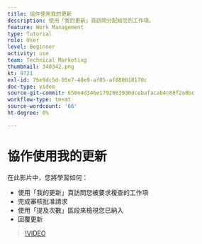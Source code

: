 ```yaml
---
title: 協作使用我的更新
description: 使用「我的更新」頁訪問分配給您的工作項。
feature: Work Management
type: Tutorial
role: User
level: Beginner
activity: use
team: Technical Marketing
thumbnail: 340342.png
kt: 9721
exl-id: 76e9dc5d-05e7-40e9-af05-af880018170c
doc-type: video
source-git-commit: 650e4d346e1792863930dcebafacab4c88f2a8bc
workflow-type: tm+mt
source-wordcount: '66'
ht-degree: 0%

---
```


# 協作使用我的更新

在此影片中，您將學習如何：

* 使用「我的更新」頁訪問您被要求複查的工作項
* 完成審核批准請求
* 使用「提及次數」區段來檢視您已納入
* 回覆更新

>[!VIDEO](https://video.tv.adobe.com/v/340342/?quality=12&learn=on)

